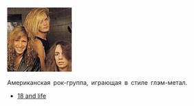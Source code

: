 ![](skid_row.jpg)

Американская рок-группа, играющая в стиле глэм-метал.

* [18 and life](18%20and%20life)